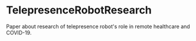 # TelepresenceRobotResearch

Paper about research of telepresence robot's role in remote healthcare and COVID-19.
